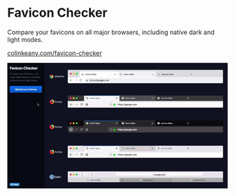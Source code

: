 # Favicon Checker
Compare your favicons on all major browsers, including native dark and light modes.

[colinkeany.com/favicon-checker](http://www.colinkeany.com/favicon-checker)

![](https://raw.githubusercontent.com/colinkeany/favicon-checker/master/assets/images/demo.gif)
